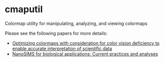 # cmaputil

Colormap utility for manipulating, analyzing, and viewing colormaps

Please see the following papers for more details:
- [Optimizing colormaps with consideration for color vision deficiency to enable accurate interpretation of scientific data](https://arxiv.org/abs/1712.01662)
- [NanoSIMS for biological applications: Current practices and analyses](http://avs.scitation.org/doi/full/10.1116/1.4993628)